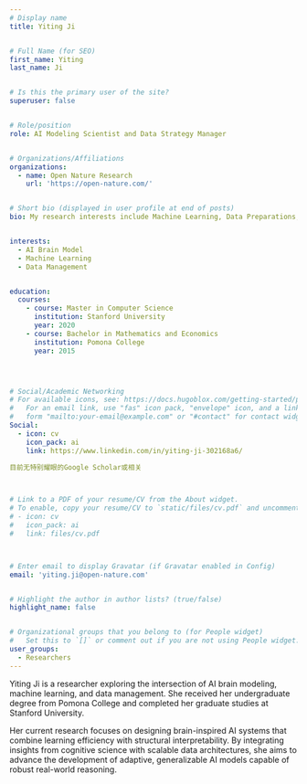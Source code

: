 ```yaml
---
# Display name
title: Yiting Ji


# Full Name (for SEO)
first_name: Yiting
last_name: Ji


# Is this the primary user of the site?
superuser: false


# Role/position
role: AI Modeling Scientist and Data Strategy Manager


# Organizations/Affiliations
organizations:
  - name: Open Nature Research
    url: 'https://open-nature.com/'


# Short bio (displayed in user profile at end of posts)
bio: My research interests include Machine Learning, Data Preparations, Labeling and Management, AI Modeling, Fine-Tuning and Multi-Model Management


interests:
  - AI Brain Model
  - Machine Learning
  - Data Management


education:
  courses:
    - course: Master in Computer Science
      institution: Stanford University
      year: 2020
    - course: Bachelor in Mathematics and Economics
      institution: Pomona College
      year: 2015




# Social/Academic Networking
# For available icons, see: https://docs.hugoblox.com/getting-started/page-builder/#icons
#   For an email link, use "fas" icon pack, "envelope" icon, and a link in the
#   form "mailto:your-email@example.com" or "#contact" for contact widget.
Social:
  - icon: cv
    icon_pack: ai
    link: https://www.linkedin.com/in/yiting-ji-302168a6/

目前无特别耀眼的Google Scholar或相关



# Link to a PDF of your resume/CV from the About widget.
# To enable, copy your resume/CV to `static/files/cv.pdf` and uncomment the lines below.
# - icon: cv
#   icon_pack: ai
#   link: files/cv.pdf



# Enter email to display Gravatar (if Gravatar enabled in Config)
email: 'yiting.ji@open-nature.com'


# Highlight the author in author lists? (true/false)
highlight_name: false


# Organizational groups that you belong to (for People widget)
#   Set this to `[]` or comment out if you are not using People widget.
user_groups:
  - Researchers
---
```



Yiting Ji is a researcher exploring the intersection of AI brain modeling, machine learning, and data management. She received her undergraduate degree from Pomona College and completed her graduate studies at Stanford University.




Her current research focuses on designing brain-inspired AI systems that combine learning efficiency with structural interpretability. By integrating insights from cognitive science with scalable data architectures, she aims to advance the development of adaptive, generalizable AI models capable of robust real-world reasoning.
